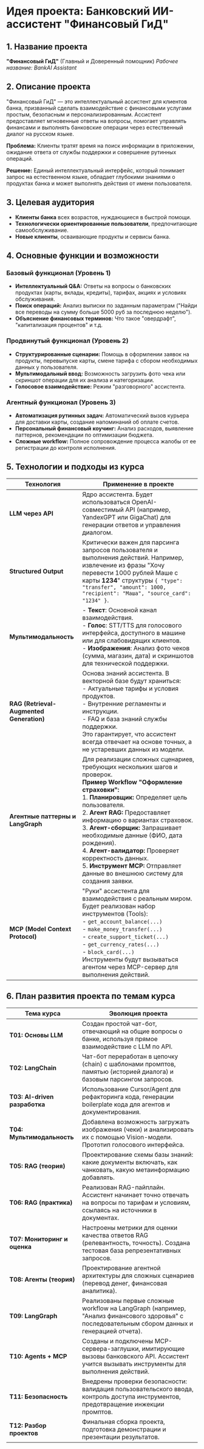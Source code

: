 # Идея проекта: Банковский ИИ-ассистент "Финансовый ГиД"

## 1. Название проекта
**"Финансовый ГиД"** (Главный и Доверенный помощник)
*Рабочее название: BankAI Assistant*

## 2. Описание проекта
"Финансовый ГиД" — это интеллектуальный ассистент для клиентов банка, призванный сделать взаимодействие с финансовыми услугами простым, безопасным и персонализированным. Ассистент предоставляет мгновенные ответы на вопросы, помогает управлять финансами и выполнять банковские операции через естественный диалог на русском языке.

**Проблема:** Клиенты тратят время на поиск информации в приложении, ожидание ответа от службы поддержки и совершение рутинных операций.

**Решение:** Единый интеллектуальный интерфейс, который понимает запрос на естественном языке, обладает глубокими знаниями о продуктах банка и может выполнять действия от имени пользователя.

## 3. Целевая аудитория
- **Клиенты банка** всех возрастов, нуждающиеся в быстрой помощи.
- **Технологически ориентированные пользователи**, предпочитающие самообслуживание.
- **Новые клиенты**, осваивающие продукты и сервисы банка.

## 4. Основные функции и возможности

### Базовый функционал (Уровень 1)
- **Интеллектуальный Q&A:** Ответы на вопросы о банковских продуктах (карты, вклады, кредиты), тарифах, акциях и условиях обслуживания.
- **Поиск операций:** Анализ выписки по заданным параметрам ("Найди все переводы на сумму больше 5000 руб за последнюю неделю").
- **Объяснение финансовых терминов:** Что такое "овердрафт", "капитализация процентов" и т.д.

### Продвинутый функционал (Уровень 2)
- **Структурированные сценарии:** Помощь в оформлении заявок на продукты, перевыпуске карты, смене тарифа с сбором необходимых данных у пользователя.
- **Мультимодальный ввод:** Возможность загрузить фото чека или скриншот операции для их анализа и категоризации.
- **Голосовое взаимодействие:** Режим "разговорного" ассистента.

### Агентный функционал (Уровень 3)
- **Автоматизация рутинных задач:** Автоматический вызов курьера для доставки карты, создание напоминаний об оплате счетов.
- **Персональный финансовый коучинг:** Анализ расходов, выявление паттернов, рекомендации по оптимизации бюджета.
- **Сложные workflow:** Полное сопровождение процесса жалобы от ее регистрации до контроля исполнения.

## 5. Технологии и подходы из курса

| Технология | Применение в проекте |
|------------|----------------------|
| **LLM через API** | Ядро ассистента. Будет использоваться OpenAI-совместимый API (например, YandexGPT или GigaChat) для генерации ответов и управления диалогом. |
| **Structured Output** | Критически важен для парсинга запросов пользователя и выполнения действий. Например, извлечение из фразы "Хочу перевести 1000 рублей Маше с карты **1234**" структуры `{ "type": "transfer", "amount": 1000, "recipient": "Маша", "source_card": "1234" }`. |
| **Мультимодальность** | - **Текст**: Основной канал взаимодействия.<br>- **Голос**: STT/TTS для голосового интерфейса, доступного в машине или для слабовидящих клиентов.<br>- **Изображения**: Анализ фото чеков (сумма, магазин, дата) и скриншотов для технической поддержки. |
| **RAG (Retrieval-Augmented Generation)** | Основа знаний ассистента. В векторной базе будут храниться:<br>- Актуальные тарифы и условия продуктов.<br>- Внутренние регламенты и инструкции.<br>- FAQ и база знаний службы поддержки.<br>Это гарантирует, что ассистент всегда отвечает на основе точных, а не устаревших данных из модели. |
| **Агентные паттерны и LangGraph** | Для реализации сложных сценариев, требующих нескольких шагов и проверок.<br>**Пример Workflow "Оформление страховки":**<br>1. **Планировщик:** Определяет цель пользователя.<br>2. **Агент RAG:** Предоставляет информацию о вариантах страховок.<br>3. **Агент-сборщик:** Запрашивает необходимые данные (ФИО, дата рождения).<br>4. **Агент-валидатор:** Проверяет корректность данных.<br>5. **Инструмент MCP:** Отправляет данные во внешнюю систему для создания заявки. |
| **MCP (Model Context Protocol)** | "Руки" ассистента для взаимодействия с реальным миром. Будет реализован набор инструментов (Tools):<br>- `get_account_balance(...)`<br>- `make_money_transfer(...)`<br>- `create_support_ticket(...)`<br>- `get_currency_rates(...)`<br>- `block_card(...)`<br>Инструменты будут вызываться агентом через MCP-сервер для выполнения действий. |

## 6. План развития проекта по темам курса

| Тема курса | Эволюция проекта |
|------------|------------------|
| **Т01: Основы LLM** | Создан простой чат-бот, отвечающий на общие вопросы о банке, используя прямое взаимодействие с LLM по API. |
| **Т02: LangChain** | Чат-бот переработан в цепочку (chain) с шаблонами промптов, памятью (историей диалога) и базовым парсингом запросов. |
| **Т03: AI-driven разработка** | Использование Cursor/Agent для рефакторинга кода, генерации boilerplate кода для агентов и документирования. |
| **Т04: Мультимодальность** | Добавлена возможность загружать изображения (чеки) и анализировать их с помощью Vision-модели. Прототип голосового интерфейса. |
| **Т05: RAG (теория)** | Проектирование схемы базы знаний: какие документы включать, как чанковать, какую метаинформацию добавлять. |
| **Т06: RAG (практика)** | Реализован RAG-пайплайн. Ассистент начинает точно отвечать на вопросы по тарифам и условиям, ссылаясь на источники в документах. |
| **Т07: Мониторинг и оценка** | Настроены метрики для оценки качества ответов RAG (релевантность, точность). Создана тестовая база репрезентативных запросов. |
| **Т08: Агенты (теория)** | Проектирование агентной архитектуры для сложных сценариев (перевод денег, финансовая аналитика). |
| **Т09: LangGraph** | Реализованы первые сложные workflow на LangGraph (например, "Анализ финансового здоровья" с последовательным сбором данных и генерацией отчета). |
| **Т10: Agents + MCP** | Созданы и подключены MCP-сервера-заглушки, имитирующие вызовы банковского API. Ассистент учится вызывать инструменты для выполнения действий. |
| **Т11: Безопасность** | Внедрены проверки безопасности: валидация пользовательского ввода, контроль доступа инструментов, предотвращение инжекции промптов. |
| **Т12: Разбор проектов** | Финальная сборка проекта, подготовка демонстрации и презентации результатов. |